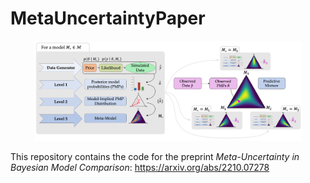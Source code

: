 
<!-- README.md is generated from README.Rmd. Please edit that file -->

# MetaUncertaintyPaper

<!-- badges: start -->
<!-- badges: end -->
<center>
<img src="inst/meta-uncertainty-figure-1.png" style="width:85.0%" />
</center>

This repository contains the code for the preprint *Meta-Uncertainty in
Bayesian Model Comparison*: <https://arxiv.org/abs/2210.07278>
